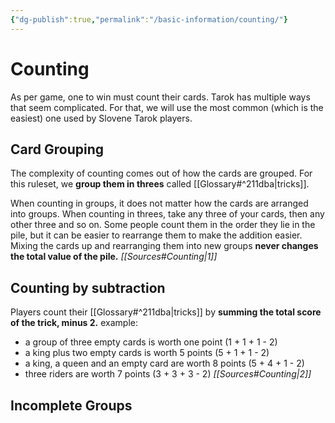 ```yaml
---
{"dg-publish":true,"permalink":"/basic-information/counting/"}
---
```


# Counting
As per game, one to win must count their cards. Tarok has multiple ways that seem complicated. For that, we will use the most common (which is the easiest) one used by Slovene Tarok players.

## Card Grouping
The complexity of counting comes out of how the cards are grouped. For this ruleset, we **group them in threes** called [[Glossary#^211dba\|tricks]].

When counting in groups, it does not matter how the cards are arranged into groups. When counting in threes, take any three of your cards, then any other three and so on. Some people count them in the order they lie in the pile, but it can be easier to rearrange them to make the addition easier. Mixing the cards up and rearranging them into new groups **never changes the total value of the pile.** *[[Sources#Counting\|1]]*

## Counting by subtraction
Players count their [[Glossary#^211dba\|tricks]] by **summing the total score of the trick, minus 2.**
example: 
-   a group of three empty cards is worth one point (1 + 1 + 1 - 2)
-   a king plus two empty cards is worth 5 points (5 + 1 + 1 - 2)
-   a king, a queen and an empty card are worth 8 points (5 + 4 + 1 - 2)
-   three riders are worth 7 points (3 + 3 + 3 - 2)  *[[Sources#Counting\|2]]*

## Incomplete Groups


